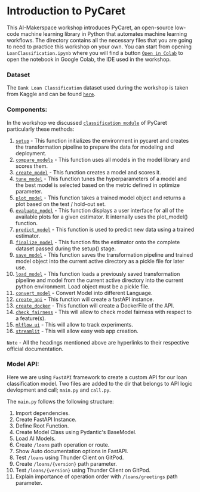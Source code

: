 # Introduction to PyCaret
This AI-Makerspace workshop introduces PyCaret, an open-source low-code machine learning library in Python that automates machine learning workflows. The directory contains all the necessary files that you are going to need to practice this workshop on your own. You can start from opening `LoanClassification.ipynb` where you will find a button <a href='https://colab.research.google.com/github/alihussainia/AI-Makerspace/blob/master/PyCaret-Classification/LoanClassification.ipynb'>`Open in Colab`</a> to open the notebook in Google Colab, the IDE used in the workshop.

### Dataset
The `Bank Loan Classification` dataset used during the workshop is taken from Kaggle and can be found <a href='https://www.kaggle.com/sriharipramod/bank-loan-classification'>`here`</a>.

### Components:
In the workshop we discussed <a href='https://pycaret.gitbook.io/docs/'>`classification module`</a> of PyCaret particularly these methods:

1. <a href='https://pycaret.gitbook.io/docs/get-started/functions/initialize#setting-up-environment'>`setup`</a> - This function initializes the environment in pycaret and creates the transformation pipeline to prepare the data for modeling and deployment.
2. <a href='https://pycaret.gitbook.io/docs/get-started/functions/train#compare_models'>`compare_models`</a> - This function uses all models in the model library and scores them.
3. <a href='https://pycaret.gitbook.io/docs/get-started/functions/train#create_model'>`create_model`</a> - This function creates a model and scores it.  
4. <a href='https://pycaret.gitbook.io/docs/get-started/functions/optimize#tune_model'>`tune_model`</a> - This function tunes the hyperparameters of a model and the best model is selected based on the metric defined in optimize parameter.
5. <a href='https://pycaret.gitbook.io/docs/get-started/functions/analyze#plot_model'>`plot_model`</a> - This function takes a trained model object and returns a plot based on the test / hold-out set.
6. <a href='https://pycaret.gitbook.io/docs/get-started/functions/analyze#evaluate_model'>`evaluate_model`</a> - This function displays a user interface for all of the available plots for a given estimator. It internally uses the plot_model() function.
7. <a href='https://pycaret.gitbook.io/docs/get-started/functions/deploy#predict_model'>`predict_model`</a> - This function is used to predict new data using a trained estimator.
8. <a href='https://pycaret.gitbook.io/docs/get-started/functions/deploy#finalize_model'>`finalize_model`</a> - This function fits the estimator onto the complete dataset passed during the setup() stage.
9. <a href='https://pycaret.gitbook.io/docs/get-started/functions/deploy#save_model'>`save_model`</a> - This function saves the transformation pipeline and trained model object into the current active directory as a pickle file for later use.
10. <a href='https://pycaret.gitbook.io/docs/get-started/functions/deploy#load_model'>`load_model`</a> - This function loads a previously saved transformation pipeline and model from the current active directory into the current python environment. Load object must be a pickle file.
11. <a href='https://pycaret.gitbook.io/docs/get-started/functions/deploy#convert_model'>`convert_model`</a> - Convert Model into different Language. 
12. <a href='https://pycaret.gitbook.io/docs/get-started/functions/deploy#create_api'>`create_api`</a> - This function will create a fastAPI instance. 
13. <a href='https://pycaret.gitbook.io/docs/get-started/functions/deploy#create_docker'>`create_docker`</a> - This function will create a DockerFile of the API. 
14. <a href='https://pycaret.gitbook.io/docs/get-started/functions/analyze#check_fairness'>`check_fairness`</a> - This will allow to check model fairness with respect to a feature(s).
15. <a href='https://www.mlflow.org/docs/latest/index.html'>`mlflow ui`</a> - This will allow to track experiments.
16. <a href='https://docs.streamlit.io/'>`streamlit`</a> - This will allow easy web app creation.

`Note` - All the headings mentioned above are hyperlinks to their respective official documentation.

### Model API:
Here we are using `FastAPI` framework to create a custom API for our loan classification model. Two files are added to the dir that belongs to API logic devlopment and call; `main.py` and `call.py`.

The `main.py` follows the following structure:

1. Import dependencies.
2. Create FastAPI Instance.
3. Define Root Function.
4. Create Model Class using Pydantic's BaseModel.
5. Load AI Models.
6. Create `/loans` path operation or route.
7. Show Auto documentation options in FastAPI.
8. Test `/loans` using Thunder Client on GitPod.
9. Create `/loans/{version}` path parameter.
10. Test `/loans/{version}` using Thunder Client on GitPod. 
11. Explain importance of operation order with `/loans/greetings` path parameter.
